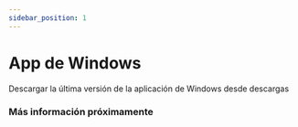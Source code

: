 ```yaml
---
sidebar_position: 1
---
```


# App de Windows

Descargar la última versión de la aplicación de Windows desde descargas

### Más información próximamente